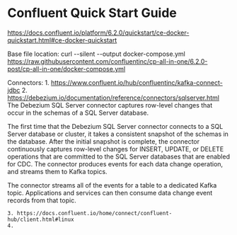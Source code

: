 # Confluent Quick Start Guide
https://docs.confluent.io/platform/6.2.0/quickstart/ce-docker-quickstart.html#ce-docker-quickstart

Base file location: curl --silent --output docker-compose.yml \
  https://raw.githubusercontent.com/confluentinc/cp-all-in-one/6.2.0-post/cp-all-in-one/docker-compose.yml
    
Connectors: 
    1. https://www.confluent.io/hub/confluentinc/kafka-connect-jdbc
    2. https://debezium.io/documentation/reference/connectors/sqlserver.html
        The Debezium SQL Server connector captures row-level changes that occur in the schemas of a SQL Server database.

The first time that the Debezium SQL Server connector connects to a SQL Server database or cluster, 
it takes a consistent snapshot of the schemas in the database. After the initial snapshot is complete, 
the connector continuously captures row-level changes for INSERT, UPDATE, or DELETE operations that are 
committed to the SQL Server databases that are enabled for CDC. The connector produces events for each 
data change operation, and streams them to Kafka topics. 

The connector streams all of the events for a table to a dedicated Kafka topic. 
Applications and services can then consume data change event records from that topic.

    3. https://docs.confluent.io/home/connect/confluent-hub/client.html#linux
    4. 